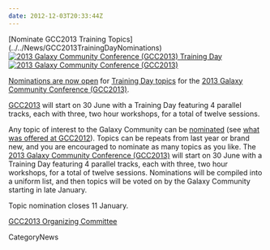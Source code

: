 ```yaml
---
date: 2012-12-03T20:33:44Z
---
```

<div class='newsItemHeader'>[Nominate GCC2013 Training Topics](../../News/GCC2013TrainingDayNominations)</div>

<div class='right'><a href='/Events/GCC2013/TrainingDay'><img src='/Images/Logos/GCC2013TrainingDayLogo200.png' alt='2013 Galaxy Community Conference (GCC2013) Training Day' /></a><br />
<a href='/Events/GCC2013'><img src='/Images/Logos/GCC2013Logo200.png' alt='2013 Galaxy Community Conference (GCC2013)' /></a> </div>

[Nominations are now open](http://bit.ly/gcc2013nom) for [Training Day topics](/Events/GCC2013/TrainingDay) for the [2013 Galaxy Community Conference (GCC2013)](../../Events/GCC2013). 

[GCC2013](../../Events/GCC2013) will start on 30 June with a Training Day featuring 4 parallel tracks, each with three, two hour workshops, for a total of twelve sessions.

Any topic of interest to the Galaxy Community can be [nominated](http://bit.ly/gcc2013nom) (see [what was offered at GCC2012](/Events/GCC2012/TrainingDay)).  Topics can be repeats from last year or brand new, and you are encouraged to nominate as many topics as you like. The [2013 Galaxy Community Conference (GCC2013)](../../Events/GCC2013) will start on 30 June with a Training Day featuring 4 parallel tracks, each with three, two hour workshops, for a total of twelve sessions. Nominations will be compiled into a uniform list, and then topics will be voted on by the Galaxy Community starting in late January.

Topic nomination closes 11 January.

[GCC2013 Organizing Committee](/Events/GCC2013/Organizers#organizing-committee)


CategoryNews
